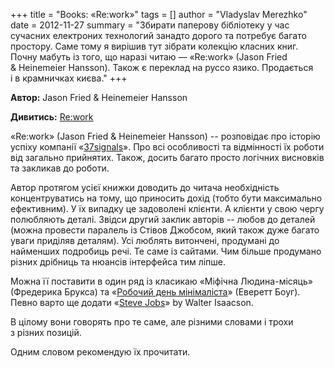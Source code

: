 +++
title = "Books: «Re:work»"
tags = []
author = "Vladyslav Merezhko"
date = 2012-11-27
summary = "Збирати паперову бібліотеку у час сучасних електроних технологий занадто дорого та потребує багато простору. Саме тому я вирішив тут зібрати колекцію класних книг. Почну мабуть із того, що наразі читаю — «Re:work» (Jason Fried & Heinemeier Hansson). Також є переклад на руссо язико. Продається і в крамничках києва."
+++

**Автор:** Jason Fried & Heinemeier Hansson

**Дивитись:** [Re:work][rework]

«Re:work» (Jason Fried & Heinemeier Hansson) -- розповідає про історію успіху компанії «[37signals][37sig]». Про всі особливості та відмінності їх роботи від загально прийнятих. Також, досить багато просто логічних висновків та закликав до роботи.

Автор протягом усієї книжки доводить до читача необхідність концентруватись на тому, що приносить дохід (тобто бути максимально ефективним). У їх випадку це задоволені клієнти. А клієнти у свою чергу полюбляють деталі. Звідси другий заклик авторів -- любов до деталей (можна провести паралель із Стівов Джобсом, який також дуже багато уваги приділяв деталям). Усі люблять витончені, продумані до найменших подробиць речі. Те саме із сайтами. Чим більше продумано різних дрібниць та нюансів інтерфейса тим ліпше.

Можна її поставити в один ряд із класикаю «Міфічна Людина-місяць» (Фредерика Брукса) та «[Робочий день мінімаліста][minday]» (Еверетт Боуг). Певно варто ще додати «[Steve Jobs][stjobs]» by Walter Isaacson.

В цілому вони говорять про те саме, але різними словами і трохи з різних позицій.

Одним словом рекомендую їх прочитати.

[rework]: http://37signals.com/rework/
[37sig]: http://37signals.com/
[minday]: http://synderesis.ru/2012/04/perevod-knigi-everetta-bouga-minimalist-workday-rabochij-den-minimalista/
[stjobs]: https://www.amazon.com/Steve-Jobs-Walter-Isaacson/dp/1451648537